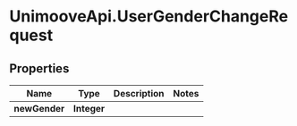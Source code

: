 # UnimooveApi.UserGenderChangeRequest

## Properties
Name | Type | Description | Notes
------------ | ------------- | ------------- | -------------
**newGender** | **Integer** |  | 



